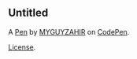 Untitled
--------


A [Pen](https://codepen.io/MYGUYZAHIR/pen/BaXNxxz) by [MYGUYZAHIR](https://codepen.io/MYGUYZAHIR) on [CodePen](https://codepen.io).

[License](https://codepen.io/license/pen/BaXNxxz).